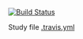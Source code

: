 [![Build Status](https://travis-ci.org/ericminio/sql-execution-plan.svg?branch=master)](https://travis-ci.org/ericminio/sql-execution-plan)

Study file [.travis.yml](.travis.yml)
